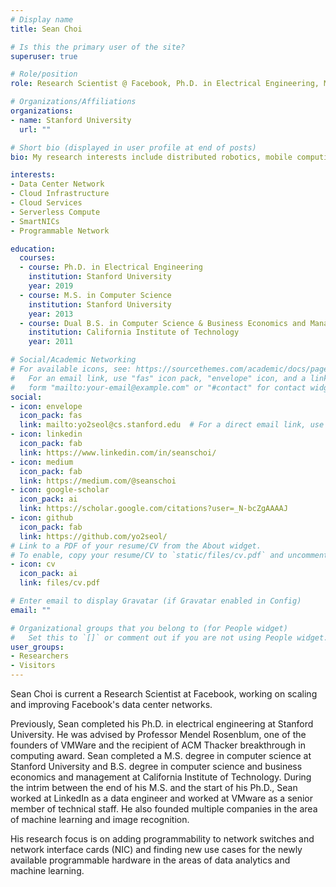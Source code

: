 ```yaml
---
# Display name
title: Sean Choi 

# Is this the primary user of the site?
superuser: true

# Role/position
role: Research Scientist @ Facebook, Ph.D. in Electrical Engineering, M.S. in Computer Science 

# Organizations/Affiliations
organizations:
- name: Stanford University
  url: ""

# Short bio (displayed in user profile at end of posts)
bio: My research interests include distributed robotics, mobile computing and programmable matter.

interests:
- Data Center Network
- Cloud Infrastructure
- Cloud Services
- Serverless Compute
- SmartNICs
- Programmable Network

education:
  courses:
  - course: Ph.D. in Electrical Engineering
    institution: Stanford University
    year: 2019
  - course: M.S. in Computer Science
    institution: Stanford University
    year: 2013
  - course: Dual B.S. in Computer Science & Business Economics and Management 
    institution: California Institute of Technology 
    year: 2011

# Social/Academic Networking
# For available icons, see: https://sourcethemes.com/academic/docs/page-builder/#icons
#   For an email link, use "fas" icon pack, "envelope" icon, and a link in the
#   form "mailto:your-email@example.com" or "#contact" for contact widget.
social:
- icon: envelope
  icon_pack: fas
  link: mailto:yo2seol@cs.stanford.edu  # For a direct email link, use "mailto:test@example.org".
- icon: linkedin
  icon_pack: fab
  link: https://www.linkedin.com/in/seanschoi/
- icon: medium 
  icon_pack: fab
  link: https://medium.com/@seanschoi
- icon: google-scholar
  icon_pack: ai 
  link: https://scholar.google.com/citations?user=_N-bcZgAAAAJ
- icon: github
  icon_pack: fab
  link: https://github.com/yo2seol/
# Link to a PDF of your resume/CV from the About widget.
# To enable, copy your resume/CV to `static/files/cv.pdf` and uncomment the lines below.  
- icon: cv
  icon_pack: ai 
  link: files/cv.pdf

# Enter email to display Gravatar (if Gravatar enabled in Config)
email: ""

# Organizational groups that you belong to (for People widget)
#   Set this to `[]` or comment out if you are not using People widget.
user_groups:
- Researchers
- Visitors
---
```

Sean Choi is current a Research Scientist at Facebook, working on scaling and improving Facebook's data center networks.

Previously, Sean completed his Ph.D. in electrical engineering at Stanford University. He was advised by Professor Mendel Rosenblum, one of the founders of VMWare and the recipient of ACM Thacker breakthrough in computing award. Sean completed a M.S. degree in computer science at Stanford University and B.S. degree in computer science and business economics and management at California Institute of Technology. During the intrim between the end of his M.S. and the start of his Ph.D., Sean worked at LinkedIn as a data engineer and worked at VMware as a senior member of technical staff. He also founded multiple companies in the area of machine learning and image recognition.

His research focus is on adding programmability to network switches and network interface cards (NIC) and finding new use cases for the newly available programmable hardware in the areas of data analytics and machine learning.
